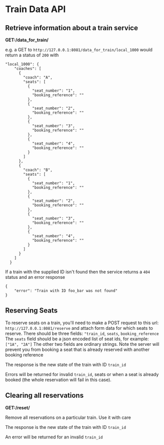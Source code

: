 # Train Data API

## Retrieve information about a train service

**GET:/data_for_train/<trainId>**

e.g. a GET to `http://127.0.0.1:8081/data_for_train/local_1000` would return a status of `200` with
```
"local_1000": {
    "coaches": [
      {
        "coach": "A",
        "seats": [
          {
            "seat_number": "1",
            "booking_reference": ""
          },
          {
            "seat_number": "2",
            "booking_reference": ""
          },
          {
            "seat_number": "3",
            "booking_reference": ""
          },
          {
            "seat_number": "4",
            "booking_reference": ""
          }
        ]
      },
      {
        "coach": "B",
        "seats": [
          {
            "seat_number": "1",
            "booking_reference": ""
          },
          {
            "seat_number": "2",
            "booking_reference": ""
          },
          {
            "seat_number": "3",
            "booking_reference": ""
          },
          {
            "seat_number": "4",
            "booking_reference": ""
          }
        ]
      }
    ]
  }
```

If a train with the supplied ID isn't found then the service returns a `404` status and an error response
```
{
    "error": "Train with ID foo_bar was not found"
}
```

## Reserving Seats
To reserve seats on a train, you'll need to make a POST request to this url:
`http://127.0.0.1:8081/reserve`
and attach form data for which seats to reserve. There should be three fields:
`"train_id`, `seats`, `booking_reference`
The `seats` field should be a json encoded list of seat ids, for example:
`["1A", "2A"]`
The other two fields are ordinary strings. Note the server will prevent you
from booking a seat that is already reserved with another booking reference

The response is the new state of the train with ID `train_id`

Errors will be returned for invalid `train_id`, seats or when a seat is already booked (the whole reservation will fail in this case).

## Clearing all reservations

**GET:/reset/<trainId>**

Remove all reservations on a particular train. Use it with care

The response is the new state of the train with ID `train_id`

An error will be returned for an invalid `train_id`